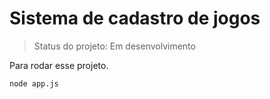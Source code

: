 <h1> Sistema de cadastro de jogos</h1>

> Status do projeto: Em desenvolvimento

Para rodar esse projeto.

```
node app.js
```

